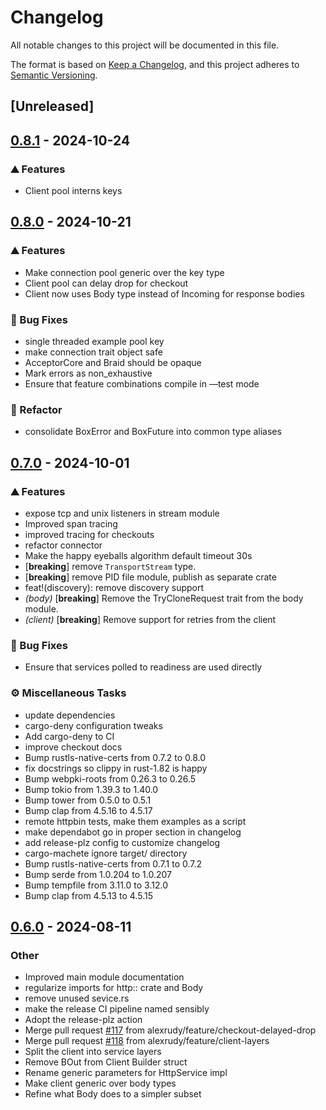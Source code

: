 # Changelog
All notable changes to this project will be documented in this file.

The format is based on [Keep a Changelog](https://keepachangelog.com/en/1.0.0/),
and this project adheres to [Semantic Versioning](https://semver.org/spec/v2.0.0.html).

## [Unreleased]

## [0.8.1](https://github.com/alexrudy/hyperdriver/compare/v0.8.0...v0.8.1) - 2024-10-24

### <!-- 0 -->⛰️ Features

- Client pool interns keys

## [0.8.0](https://github.com/alexrudy/hyperdriver/compare/v0.7.0...v0.8.0) - 2024-10-21

### <!-- 0 -->⛰️ Features

- Make connection pool generic over the key type
- Client pool can delay drop for checkout
- Client now uses Body type instead of Incoming for response bodies

### <!-- 1 -->🐛 Bug Fixes

- single threaded example pool key
- make connection trait object safe
- AcceptorCore and Braid should be opaque
- Mark errors as non_exhaustive
- Ensure that feature combinations compile in —test mode

### <!-- 2 -->🚜 Refactor

- consolidate BoxError and BoxFuture into common type aliases

## [0.7.0](https://github.com/alexrudy/hyperdriver/compare/v0.6.0...v0.7.0) - 2024-10-01

### <!-- 0 -->⛰️ Features

- expose tcp and unix listeners in stream module
- Improved span tracing
- improved tracing for checkouts
- refactor connector
- Make the happy eyeballs algorithm default timeout 30s
- [**breaking**] remove `TransportStream` type.
- [**breaking**] remove PID file module, publish as separate crate
- feat!(discovery): remove discovery support
- *(body)* [**breaking**] Remove the TryCloneRequest trait from the body module.
- *(client)* [**breaking**] Remove support for retries from the client

### <!-- 1 -->🐛 Bug Fixes

- Ensure that services polled to readiness are used directly

### <!-- 7 -->⚙️ Miscellaneous Tasks

- update dependencies
- cargo-deny configuration tweaks
- Add cargo-deny to CI
- improve checkout docs
- Bump rustls-native-certs from 0.7.2 to 0.8.0
- fix docstrings so clippy in rust-1.82 is happy
- Bump webpki-roots from 0.26.3 to 0.26.5
- Bump tokio from 1.39.3 to 1.40.0
- Bump tower from 0.5.0 to 0.5.1
- Bump clap from 4.5.16 to 4.5.17
- remote httpbin tests, make them examples as a script
- make dependabot go in proper section in changelog
- add release-plz config to customize changelog
- cargo-machete ignore target/ directory
- Bump rustls-native-certs from 0.7.1 to 0.7.2
- Bump serde from 1.0.204 to 1.0.207
- Bump tempfile from 3.11.0 to 3.12.0
- Bump clap from 4.5.13 to 4.5.15

## [0.6.0](https://github.com/alexrudy/hyperdriver/compare/v0.5.6...v0.6.0) - 2024-08-11

### Other
- Improved main module documentation
- regularize imports for http:: crate and Body
- remove unused sevice.rs
- make the release CI pipeline named sensibly
- Adopt the release-plz action
- Merge pull request [#117](https://github.com/alexrudy/hyperdriver/pull/117) from alexrudy/feature/checkout-delayed-drop
- Merge pull request [#118](https://github.com/alexrudy/hyperdriver/pull/118) from alexrudy/feature/client-layers
- Split the client into service layers
- Remove BOut from Client Builder struct
- Rename generic parameters for HttpService impl
- Make client generic over body types
- Refine what Body does to a simpler subset
